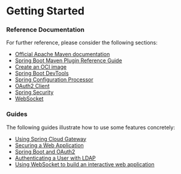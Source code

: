 # Getting Started

### Reference Documentation
For further reference, please consider the following sections:

* [Official Apache Maven documentation](https://maven.apache.org/guides/index.html)
* [Spring Boot Maven Plugin Reference Guide](https://docs.spring.io/spring-boot/docs/2.6.0/maven-plugin/reference/html/)
* [Create an OCI image](https://docs.spring.io/spring-boot/docs/2.6.0/maven-plugin/reference/html/#build-image)
* [Spring Boot DevTools](https://docs.spring.io/spring-boot/docs/2.6.0/reference/htmlsingle/#using-boot-devtools)
* [Spring Configuration Processor](https://docs.spring.io/spring-boot/docs/2.6.0/reference/htmlsingle/#configuration-metadata-annotation-processor)
* [OAuth2 Client](https://docs.spring.io/spring-boot/docs/2.6.0/reference/htmlsingle/#boot-features-security-oauth2-client)
* [Spring Security](https://docs.spring.io/spring-boot/docs/2.6.0/reference/htmlsingle/#boot-features-security)
* [WebSocket](https://docs.spring.io/spring-boot/docs/2.6.0/reference/htmlsingle/#boot-features-websockets)

### Guides
The following guides illustrate how to use some features concretely:

* [Using Spring Cloud Gateway](https://github.com/spring-cloud-samples/spring-cloud-gateway-sample)
* [Securing a Web Application](https://spring.io/guides/gs/securing-web/)
* [Spring Boot and OAuth2](https://spring.io/guides/tutorials/spring-boot-oauth2/)
* [Authenticating a User with LDAP](https://spring.io/guides/gs/authenticating-ldap/)
* [Using WebSocket to build an interactive web application](https://spring.io/guides/gs/messaging-stomp-websocket/)


